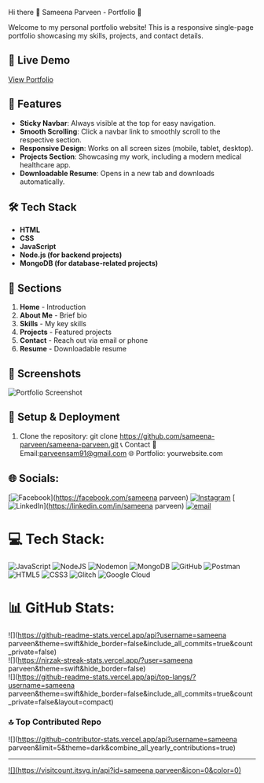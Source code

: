 Hi there 👋
 Sameena Parveen - Portfolio 🚀

Welcome to my personal portfolio website! This is a responsive single-page portfolio showcasing my skills, projects, and contact details.

## 🔗 Live Demo
[View Portfolio](your-live-link-here)

## 📌 Features
- **Sticky Navbar**: Always visible at the top for easy navigation.
- **Smooth Scrolling**: Click a navbar link to smoothly scroll to the respective section.
- **Responsive Design**: Works on all screen sizes (mobile, tablet, desktop).
- **Projects Section**: Showcasing my work, including a modern medical healthcare app.
- **Downloadable Resume**: Opens in a new tab and downloads automatically.

## 🛠️ Tech Stack
- **HTML**
- **CSS**
- **JavaScript**
- **Node.js (for backend projects)**
- **MongoDB (for database-related projects)**
## 📂 Sections
1. **Home** - Introduction  
2. **About Me** - Brief bio  
3. **Skills** - My key skills  
4. **Projects** - Featured projects  
5. **Contact** - Reach out via email or phone  
6. **Resume** - Downloadable resume  

## 📸 Screenshots
![Portfolio Screenshot](screenshot.png)

## 🚀 Setup & Deployment
1. Clone the repository:
   git clone https://github.com/sameena-parveen/sameena-parveen.git
📞 Contact
📧 Email:parveensam91@gmail.com
🌐 Portfolio: yourwebsite.com




## 🌐 Socials:
[![Facebook](https://img.shields.io/badge/Facebook-%231877F2.svg?logo=Facebook&logoColor=white)](https://facebook.com/sameena parveen) [![Instagram](https://img.shields.io/badge/Instagram-%23E4405F.svg?logo=Instagram&logoColor=white)](https://instagram.com/sameena.parveen.5439) [![LinkedIn](https://img.shields.io/badge/LinkedIn-%230077B5.svg?logo=linkedin&logoColor=white)](https://linkedin.com/in/sameena parveen) [![email](https://img.shields.io/badge/Email-D14836?logo=gmail&logoColor=white)](mailto:parveensam91@gmail.com) 

# 💻 Tech Stack:
![JavaScript](https://img.shields.io/badge/javascript-%23323330.svg?style=for-the-badge&logo=javascript&logoColor=%23F7DF1E) ![NodeJS](https://img.shields.io/badge/node.js-6DA55F?style=for-the-badge&logo=node.js&logoColor=white) ![Nodemon](https://img.shields.io/badge/NODEMON-%23323330.svg?style=for-the-badge&logo=nodemon&logoColor=%BBDEAD) ![MongoDB](https://img.shields.io/badge/MongoDB-%234ea94b.svg?style=for-the-badge&logo=mongodb&logoColor=white) ![GitHub](https://img.shields.io/badge/github-%23121011.svg?style=for-the-badge&logo=github&logoColor=white) ![Postman](https://img.shields.io/badge/Postman-FF6C37?style=for-the-badge&logo=postman&logoColor=white) ![HTML5](https://img.shields.io/badge/html5-%23E34F26.svg?style=for-the-badge&logo=html5&logoColor=white) ![CSS3](https://img.shields.io/badge/css3-%231572B6.svg?style=for-the-badge&logo=css3&logoColor=white) ![Glitch](https://img.shields.io/badge/glitch-%233333FF.svg?style=for-the-badge&logo=glitch&logoColor=white) ![Google Cloud](https://img.shields.io/badge/GoogleCloud-%234285F4.svg?style=for-the-badge&logo=google-cloud&logoColor=white)
# 📊 GitHub Stats:
![](https://github-readme-stats.vercel.app/api?username=sameena parveen&theme=swift&hide_border=false&include_all_commits=true&count_private=false)<br/>
![](https://nirzak-streak-stats.vercel.app/?user=sameena parveen&theme=swift&hide_border=false)<br/>
![](https://github-readme-stats.vercel.app/api/top-langs/?username=sameena parveen&theme=swift&hide_border=false&include_all_commits=true&count_private=false&layout=compact)

### 🔝 Top Contributed Repo
![](https://github-contributor-stats.vercel.app/api?username=sameena parveen&limit=5&theme=dark&combine_all_yearly_contributions=true)

---
[![](https://visitcount.itsvg.in/api?id=sameena parveen&icon=0&color=0)](https://visitcount.itsvg.in)

<!-- Proudly created with GPRM ( https://gprm.itsvg.in ) -->
